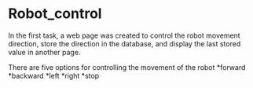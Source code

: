 # Robot_control
In the first task, a web page was created to control the robot movement direction, store the direction in the database, and display the last stored value in another page.

There are five options for controlling the movement of the robot
*forward
*backward
*left
*right
*stop
